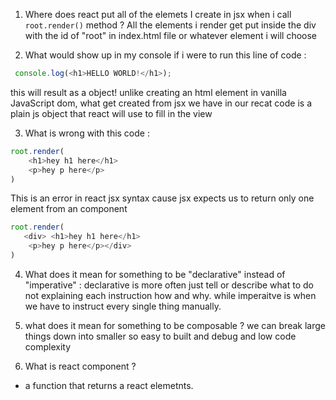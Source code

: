 1. Where does react put all of the elemets I create in jsx when i call `root.render()` method ?
All the elements i render get put inside the div with  the id of "root" in index.html file or whatever element i will choose


2. What would show up in my console if i were to run this line of code :
```javascript
 console.log(<h1>HELLO WORLD!</h1>);
```
 

this will result as a object! unlike creating an html element in vanilla JavaScript dom, what get created from jsx we have in our recat code is a plain js object that react will use to fill in the view 

3. What is wrong with this code :

```javascript
root.render(
    <h1>hey h1 here</h1>
    <p>hey p here</p>
)
```

This is an error  in react jsx syntax cause jsx expects us to return only one element from an component

```javascript
root.render(
   <div> <h1>hey h1 here</h1>
    <p>hey p here</p></div>
)
```

4. What does it mean for something to be "declarative" instead of "imperative" :
 declarative is more often just tell or describe what to do not explaining each instruction how and why. while imperaitve is when we have to instruct every single thing manually.

5. what does it mean for something to be composable ?
 we can break large things down into smaller so easy to built and debug and low code complexity

6. What is react component ?
- a function that returns a react elemetnts.